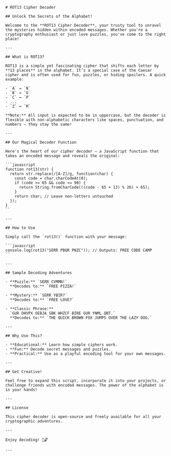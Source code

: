 ```
# ROT13 Cipher Decoder

## Unlock the Secrets of the Alphabet!

Welcome to the **ROT13 Cipher Decoder**, your trusty tool to unravel the mysteries hidden within encoded messages. Whether you're a cryptography enthusiast or just love puzzles, you've come to the right place!

---

## What is ROT13?

ROT13 is a simple yet fascinating cipher that shifts each letter by **13 places** in the alphabet. It’s a special case of the Caesar cipher and is often used for fun, puzzles, or hiding spoilers. A quick example:

- `A` ↔ `N`
- `B` ↔ `O`
- `C` ↔ `P`
- ...
- `Z` ↔ `M`

**Note:** All input is expected to be in uppercase, but the decoder is flexible with non-alphabetic characters like spaces, punctuation, and numbers — they stay the same!

---

## Our Magical Decoder Function

Here's the heart of our cipher decoder — a JavaScript function that takes an encoded message and reveals the original:

```javascript
function rot13(str) {
  return str.replace(/[A-Z]/g, function(char) {
    const code = char.charCodeAt(0);
    if (code >= 65 && code <= 90) {
      return String.fromCharCode(((code - 65 + 13) % 26) + 65);
    }
    return char; // Leave non-letters untouched
  });
}
``

---

## How to Use

Simply call the `rot13()` function with your message:

```javascript
console.log(rot13("SERR PBQR PNZC")); // Outputs: FREE CODE CAMP
``

---

## Sample Decoding Adventures

- **Puzzle:** `SERR CVMMN!`  
  **Decodes to:** `FREE PIZZA!`

- **Mystery:** `SERR YBIR?`  
  **Decodes to:** `FREE LOVE?`

- **Classic Phrase:**  
  `GUR DHVPX OEBJA SBK WHZCF BIRE GUR YNML QBT.`  
  **Decodes to:** `THE QUICK BROWN FOX JUMPS OVER THE LAZY DOG.`

---

## Why Use This?

- **Educational:** Learn how simple ciphers work.
- **Fun:** Decode secret messages and puzzles.
- **Practical:** Use as a playful encoding tool for your own messages.

---

## Get Creative!

Feel free to expand this script, incorporate it into your projects, or challenge friends with encoded messages. The power of the alphabet is in your hands!

---

## License

This cipher decoder is open-source and freely available for all your cryptographic adventures.

---

Enjoy decoding! 🚀🔓

---

